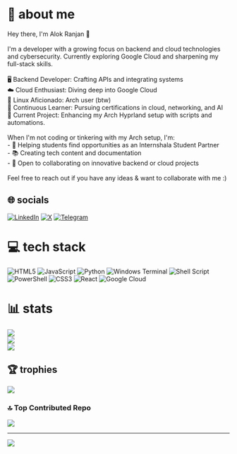 # 💫 about me

Hey there, I'm Alok Ranjan 👋<br><br>I'm a developer with a growing focus on backend and cloud technologies and cybersecurity. Currently exploring Google Cloud and sharpening my full-stack skills.<br><br>🖥️ Backend Developer: Crafting APIs and integrating systems<br>☁️ Cloud Enthusiast: Diving deep into Google Cloud<br>🐧 Linux Aficionado: Arch user (btw)<br>🌱 Continuous Learner: Pursuing certifications in cloud, networking, and AI<br>🚀 Current Project: Enhancing my Arch Hyprland setup with scripts and automations.<br><br>When I'm not coding or tinkering with my Arch setup, I'm:<br>- 💼 Helping students find opportunities as an Internshala Student Partner<br>- 📚 Creating tech content and documentation<br>- 🤝 Open to collaborating on innovative backend or cloud projects<br><br>Feel free to reach out if you have any ideas & want to collaborate with me :)


## 🌐 socials
[![LinkedIn](https://img.shields.io/badge/LinkedIn-%230077B5.svg?logo=linkedin&logoColor=white)](https://www.linkedin.com/in/ryulore/) [![X](https://img.shields.io/badge/X-black.svg?logo=X&logoColor=white)](https://x.com/ryu1033658) [![Telegram](https://img.shields.io/badge/Telegram-%230077B5.svg?logo=telegram&logoColor=white)](https://t.me/ryulore)


# 💻 tech stack
![HTML5](https://img.shields.io/badge/html5-%23E34F26.svg?style=for-the-badge&logo=html5&logoColor=white) ![JavaScript](https://img.shields.io/badge/javascript-%23323330.svg?style=for-the-badge&logo=javascript&logoColor=%23F7DF1E) ![Python](https://img.shields.io/badge/python-3670A0?style=for-the-badge&logo=python&logoColor=ffdd54) ![Windows Terminal](https://img.shields.io/badge/Windows%20Terminal-%234D4D4D.svg?style=for-the-badge&logo=windows-terminal&logoColor=white) ![Shell Script](https://img.shields.io/badge/shell_script-%23121011.svg?style=for-the-badge&logo=gnu-bash&logoColor=white) ![PowerShell](https://img.shields.io/badge/PowerShell-%235391FE.svg?style=for-the-badge&logo=powershell&logoColor=white) ![CSS3](https://img.shields.io/badge/css3-%231572B6.svg?style=for-the-badge&logo=css3&logoColor=white) ![React](https://img.shields.io/badge/react-%2320232a.svg?style=for-the-badge&logo=react&logoColor=%2361DAFB) ![Google Cloud](https://img.shields.io/badge/GoogleCloud-%234285F4.svg?style=for-the-badge&logo=google-cloud&logoColor=white)

# 📊 stats
![](https://github-readme-stats.vercel.app/api?username=ryu-ryuk&theme=catppuccin_mocha&hide_border=false&include_all_commits=false&count_private=true)<br/>
![](https://github-readme-streak-stats.herokuapp.com/?user=ryu-ryuk&theme=catppuccin_mocha&hide_border=false)<br/>
![](https://github-readme-stats.vercel.app/api/top-langs/?username=ryu-ryuk&theme=catppuccin_mocha&hide_border=false&include_all_commits=false&count_private=true&layout=compact)

## 🏆 trophies
![](https://github-profile-trophy.vercel.app/?username=ryu-ryuk&theme=catppuccin_mocha&no-frame=false&no-bg=true&margin-w=4)

### 🔝 Top Contributed Repo
![](https://github-contributor-stats.vercel.app/api?username=ryu-ryuk&limit=5&theme=catppuccin_mocha&combine_all_yearly_contributions=true)

---
[![](https://visitcount.itsvg.in/api?id=ryu-ryuk&icon=10&color=13)](https://visitcount.itsvg.in)

